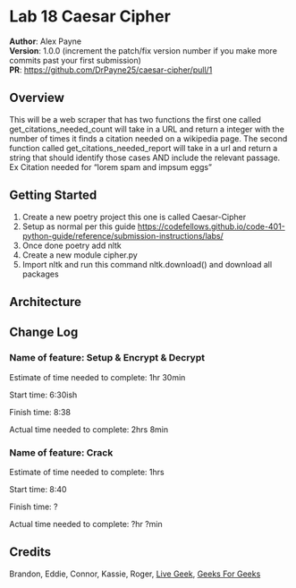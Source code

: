 # Lab 18 Caesar Cipher

**Author**: Alex Payne  
**Version**: 1.0.0 (increment the patch/fix version number if you make more commits past your first submission)  
**PR**: https://github.com/DrPayne25/caesar-cipher/pull/1

## Overview
This will be a web scraper that has two functions the first one called get_citations_needed_count will take in a URL and return a integer with the number of times it finds a citation needed on a wikipedia page. The second function called get_citations_needed_report will take in a url and return a string that should identify those cases AND include the relevant passage. Ex Citation needed for “lorem spam and impsum eggs”

## Getting Started
1. Create a new poetry project this one is called Caesar-Cipher
2. Setup as normal per this guide https://codefellows.github.io/code-401-python-guide/reference/submission-instructions/labs/
3. Once done poetry add nltk
4. Create a new module cipher.py
5. Import nltk and run this command nltk.download() and download all packages

## Architecture

## Change Log
### Name of feature: Setup & Encrypt & Decrypt 

Estimate of time needed to complete: 1hr 30min

Start time: 6:30ish

Finish time: 8:38

Actual time needed to complete: 2hrs 8min

### Name of feature: Crack
Estimate of time needed to complete: 1hrs

Start time: 8:40

Finish time: ?

Actual time needed to complete: ?hr ?min

## Credits 
Brandon, Eddie, Connor, Kassie, Roger, [Live Geek](https://likegeeks.com/python-caesar-cipher/#Encrypting_numbers_and_punctuation), [Geeks For Geeks](https://www.geeksforgeeks.org/caesar-cipher-in-cryptography/) 


